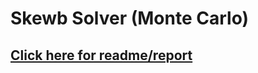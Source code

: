 # Skewb Solver (Monte Carlo)

## [Click here for readme/report](https://law-chun-man.github.io/Skewb_Solver/report.html)

